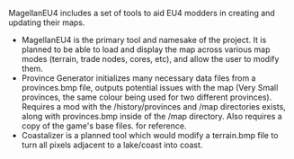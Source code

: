 MagellanEU4 includes a set of tools to aid EU4 modders in creating and updating their maps.

- MagellanEU4 is the primary tool and namesake of the project. It is planned to be able to load and display the map across various map modes (terrain, trade nodes, cores, etc), and allow the user to modify them.
- Province Generator initializes many necessary data files from a provinces.bmp file, outputs potential issues with the map (Very Small provinces, the same colour being used for two different provinces). Requires a mod with the /history/provinces and /map directories exists, along with provinces.bmp inside of the /map directory. Also requires a copy of the game's base files. for reference.
- Coastalizer is a planned tool which would modify a terrain.bmp file to turn all pixels adjacent to a lake/coast into coast.